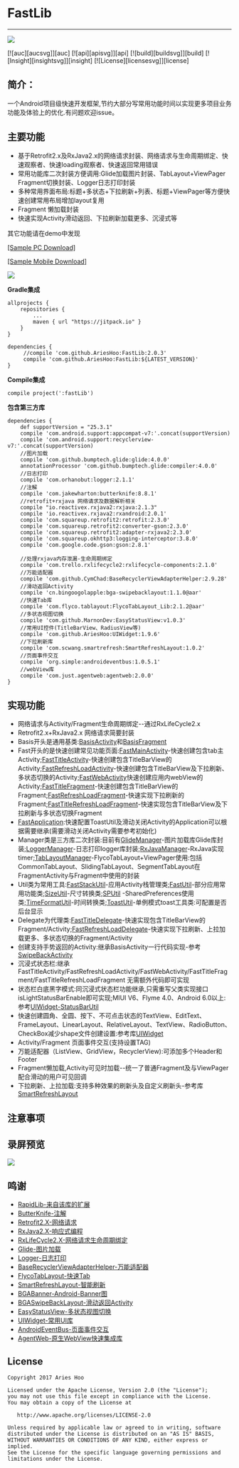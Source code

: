# FastLib
--------------------------
[![](https://img.shields.io/github/release/AriesHoo/FastLib.svg)](https://github.com/AriesHoo/FastLib/releases)

[![auc][aucsvg]][auc] [![api][apisvg]][api] [![build][buildsvg]][build] [![Insight][insightsvg]][insight] [![License][licensesvg]][license]

## 简介：

一个Android项目级快速开发框架,节约大部分写常用功能时间以实现更多项目业务功能及体验上的优化.有问题欢迎issue。

## 主要功能

* 基于Retrofit2.x及RxJava2.x的网络请求封装、网络请求与生命周期绑定、快速观察者、快速loading观察者、快速返回常用错误
* 常用功能库二次封装方便调用:Glide加载图片封装、TabLayout+ViewPager Fragment切换封装、Logger日志打印封装
* 多种常用界面布局:标题+多状态+下拉刷新+列表、标题+ViewPager等方便快速创建常用布局增加layout复用
* Fragment 懒加载封装
* 快速实现Activity滑动返回、下拉刷新加载更多、沉浸式等

其它功能请在demo中发现

[[Sample PC Download]](https://github.com/AriesHoo/FastLib/blob/master/apk/sample.apk)

[[Sample Mobile Download]](http://fir.im/hju8)

![](https://github.com/AriesHoo/FastLib/blob/master/apk/qr.png)

**Gradle集成**

```
allprojects {
    repositories {
        ...
        maven { url "https://jitpack.io" }
    }
}
```

```
dependencies {
     //compile 'com.github.AriesHoo:FastLib:2.0.3'
     compile 'com.github.AriesHoo:FastLib:${LATEST_VERSION}'
}
```

**Compile集成**

```
compile project(':fastLib')
```

**包含第三方库**

```
dependencies {
    def supportVersion = "25.3.1"
    compile 'com.android.support:appcompat-v7:'.concat(supportVersion)
    compile 'com.android.support:recyclerview-v7:'.concat(supportVersion)
    //图片加载
    compile 'com.github.bumptech.glide:glide:4.0.0'
    annotationProcessor 'com.github.bumptech.glide:compiler:4.0.0'
    //日志打印
    compile 'com.orhanobut:logger:2.1.1'
    //注解
    compile 'com.jakewharton:butterknife:8.8.1'
    //retrofit+rxjava 网络请求及数据解析相关
    compile "io.reactivex.rxjava2:rxjava:2.1.3"
    compile 'io.reactivex.rxjava2:rxandroid:2.0.1'
    compile 'com.squareup.retrofit2:retrofit:2.3.0'
    compile 'com.squareup.retrofit2:converter-gson:2.3.0'
    compile 'com.squareup.retrofit2:adapter-rxjava2:2.3.0'
    compile 'com.squareup.okhttp3:logging-interceptor:3.8.0'
    compile 'com.google.code.gson:gson:2.8.1'

    //处理rxjava内存泄漏-生命周期绑定
    compile 'com.trello.rxlifecycle2:rxlifecycle-components:2.1.0'
    //万能适配器
    compile 'com.github.CymChad:BaseRecyclerViewAdapterHelper:2.9.28'
    //滑动返回Activity
    compile 'cn.bingoogolapple:bga-swipebacklayout:1.1.0@aar'
    //快速Tab库
    compile 'com.flyco.tablayout:FlycoTabLayout_Lib:2.1.2@aar'
    //多状态视图切换
    compile 'com.github.MarnonDev:EasyStatusView:v1.0.3'
    //常用UI控件(TitleBarView、RadiusView等)
    compile 'com.github.AriesHoo:UIWidget:1.9.6'
    //下拉刷新库
    compile 'com.scwang.smartrefresh:SmartRefreshLayout:1.0.2'
    //页面事件交互
    compile 'org.simple:androideventbus:1.0.5.1'
    //webView库
    compile 'com.just.agentweb:agentweb:2.0.0'
}
```

## 实现功能

* 网络请求与Activity/Fragment生命周期绑定--通过RxLifeCycle2.x
* Retrofit2.x+RxJava2.x 网络请求简要封装
* Basis开头是通用基类:[BasisActivity](https://github.com/AriesHoo/FastLib/blob/master/library/src/main/java/com/aries/library/fast/basis/BasisActivity.java)和[BasisFragment](https://github.com/AriesHoo/FastLib/blob/master/library/src/main/java/com/aries/library/fast/basis/BasisFragment.java)
* Fast开头的是快速创建常见功能页面:[FastMainActivity](https://github.com/AriesHoo/FastLib/blob/master/library/src/main/java/com/aries/library/fast/module/activity/FastMainActivity.java)-快速创建包含tab主Activity;[FastTitleActivity](https://github.com/AriesHoo/FastLib/blob/master/library/src/main/java/com/aries/library/fast/module/activity/FastTitleActivity.java)-快速创建包含TitleBarView的Activity;[FastRefreshLoadActivity](https://github.com/AriesHoo/FastLib/blob/master/library/src/main/java/com/aries/library/fast/module/activity/FastRefreshLoadActivity.java)-快速创建包含TitleBarView及下拉刷新、多状态切换的Activity;[FastWebActivity](https://github.com/AriesHoo/FastLib/blob/master/library/src/main/java/com/aries/library/fast/module/activity/FastWebActivity.java)快速创建应用内webView的Activity;[FastTitleFragment](https://github.com/AriesHoo/FastLib/blob/master/library/src/main/java/com/aries/library/fast/module/fragment/FastTitleFragment.java)-快速创建包含TitleBarView的Fragment;[FastRefreshLoadFragment](https://github.com/AriesHoo/FastLib/blob/master/library/src/main/java/com/aries/library/fast/module/fragment/FastRefreshLoadFragment.java)-快速实现下拉刷新的Fragment;[FastTitleRefreshLoadFragment](https://github.com/AriesHoo/FastLib/blob/master/library/src/main/java/com/aries/library/fast/module/fragment/FastTitleRefreshLoadFragment.java)-快速实现包含TitleBarView及下拉刷新与多状态切换Fragment
* [FastApplication](https://github.com/AriesHoo/FastLib/blob/master/library/src/main/java/com/aries/library/fast/FastApplication.java):快速配置ToastUtil及滑动关闭Activity的Application可以根据需要继承(需要滑动关闭Activity需要参考初始化)
* Manager类是三方库二次封装:目前有[GlideManager](https://github.com/AriesHoo/FastLib/blob/master/library/src/main/java/com/aries/library/fast/manager/GlideManager.java)-图片加载库Glide库封装;[LoggerManager](https://github.com/AriesHoo/FastLib/blob/master/library/src/main/java/com/aries/library/fast/manager/LoggerManager.java)-日志打印logger库封装;[RxJavaManager](https://github.com/AriesHoo/FastLib/blob/master/library/src/main/java/com/aries/library/fast/manager/RxJavaManager.java)-RxJava实现timer;[TabLayoutManager](https://github.com/AriesHoo/FastLib/blob/master/library/src/main/java/com/aries/library/fast/manager/TabLayoutManager.java)-FlycoTabLayout+ViewPager使用:包括CommonTabLayout、SlidingTabLayout、SegmentTabLayout在FragmentActivity与Fragment中使用的封装
* Util类为常用工具:[FastStackUtil](https://github.com/AriesHoo/FastLib/blob/master/library/src/main/java/com/aries/library/fast/util/FastStackUtil.java)-应用Activity栈管理类;[FastUtil](https://github.com/AriesHoo/FastLib/blob/master/library/src/main/java/com/aries/library/fast/util/FastUtil.java)-部分应用常用功能类;[SizeUtil](https://github.com/AriesHoo/FastLib/blob/master/library/src/main/java/com/aries/library/fast/util/SizeUtil.java)-尺寸转换类;[SPUtil](https://github.com/AriesHoo/FastLib/blob/master/library/src/main/java/com/aries/library/fast/util/SPUtil.java) -SharedPreferences使用类;[TimeFormatUtil](https://github.com/AriesHoo/FastLib/blob/master/library/src/main/java/com/aries/library/fast/util/TimeFormatUtil.java)-时间转换类;[ToastUtil](https://github.com/AriesHoo/FastLib/blob/master/library/src/main/java/com/aries/library/fast/util/ToastUtil.java)-单例模式toast工具类:可配置是否后台显示
* Delegate为代理类:[FastTitleDelegate](https://github.com/AriesHoo/FastLib/blob/master/library/src/main/java/com/aries/library/fast/delegate/FastTitleDelegate.java)-快速实现包含TitleBarView的Fragment/Activity;[FastRefreshLoadDelegate](https://github.com/AriesHoo/FastLib/blob/master/library/src/main/java/com/aries/library/fast/delegate/FastRefreshLoadDelegate.java)-快速实现下拉刷新、上拉加载更多、多状态切换的Fragment/Activity
* 创建支持手势返回的Activity:继承BasisActivity一行代码实现-参考[SwipeBackActivity](https://github.com/AriesHoo/FastLib/blob/master/app/src/main/java/com/aries/library/fast/demo/module/sample/SwipeBackActivity.java)
* 沉浸式状态栏:继承FastTitleActivity/FastRefreshLoadActivity/FastWebActivity/FastTitleFragment/FastTitleRefreshLoadFragment 无需额外代码即可实现
* 状态栏白底黑字模式:同沉浸式状态栏功能继承,只需重写父类实现接口isLightStatusBarEnable即可实现;MIUI V6、Flyme 4.0、Android 6.0以上:参考[UIWidget-StatusBarUtil](https://github.com/AriesHoo/UIWidget/blob/master/library/src/main/java/com/aries/ui/util/StatusBarUtil.java)
* 快速创建圆角、全圆、按下、不可点击状态的TextView、EditText、FrameLayout、LinearLayout、RelativeLayout、TextView、RadioButton、CheckBox减少shape文件创建设置:参考库[UIWidget](https://github.com/AriesHoo/UIWidget)
* Activity/Fragment 页面事件交互(支持设置TAG)
* 万能适配器（ListView、GridView，RecyclerView):可添加多个Header和Footer
* Fragment懒加载,Activity可见时加载--统一了普通Fragment及与ViewPager配合滑动的用户可见回调
* 下拉刷新、上拉加载:支持多种效果的刷新头及自定义刷新头-参考库[SmartRefreshLayout](https://github.com/scwang90/SmartRefreshLayout)

## 注意事项

## 录屏预览

![](https://github.com/AriesHoo/FastLib/blob/master/screenshot/00.gif)

## 鸣谢

* [RapidLib-来自该库的扩展](https://github.com/MarnoDev/RapidLib)
* [ButterKnife-注解](https://github.com/JakeWharton/butterknife)
* [Retrofit2.X-网络请求](https://github.com/square/retrofit)
* [RxJava2.X-响应式编程](https://github.com/ReactiveX/RxJava)
* [RxLifeCycle2.X-网络请求生命周期绑定](https://github.com/trello/RxLifecycle)
* [Glide-图片加载](https://github.com/bumptech/glide)
* [Logger-日志打印](https://github.com/orhanobut/logger)
* [BaseRecyclerViewAdapterHelper-万能适配器](https://github.com/CymChad/BaseRecyclerViewAdapterHelper)
* [FlycoTabLayout-快速Tab](https://github.com/H07000223/FlycoTabLayout)
* [SmartRefreshLayout-智能刷新](https://github.com/scwang90/SmartRefreshLayout)
* [BGABanner-Android-Banner图](https://github.com/bingoogolapple/BGABanner-Android)
* [BGASwipeBackLayout-滑动返回Activity](https://github.com/bingoogolapple/BGASwipeBackLayout-Android)
* [EasyStatusView-多状态视图切换](https://github.com/MarnoDev/EasyStatusView)
* [UIWidget-常用UI库](https://github.com/AriesHoo/UIWidget)
* [AndroidEventBus-页面事件交互](https://github.com/hehonghui/AndroidEventBus)
* [AgentWeb-原生WebView快速集成库](https://github.com/Justson/AgentWeb)

## License

```
Copyright 2017 Aries Hoo

Licensed under the Apache License, Version 2.0 (the "License");
you may not use this file except in compliance with the License.
You may obtain a copy of the License at

   http://www.apache.org/licenses/LICENSE-2.0

Unless required by applicable law or agreed to in writing, software
distributed under the License is distributed on an "AS IS" BASIS,
WITHOUT WARRANTIES OR CONDITIONS OF ANY KIND, either express or implied.
See the License for the specific language governing permissions and
limitations under the License.
```



